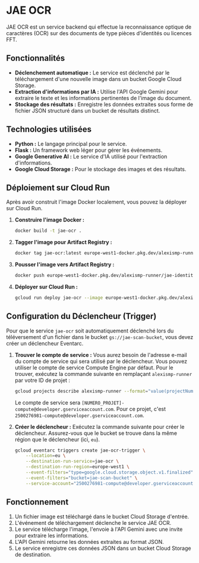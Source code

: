 # JAE OCR

JAE OCR est un service backend qui effectue la reconnaissance optique de caractères (OCR) sur des documents de type pièces d'identités ou licences FFT.

## Fonctionnalités

-   **Déclenchement automatique :** Le service est déclenché par le téléchargement d'une nouvelle image dans un bucket Google Cloud Storage.
-   **Extraction d'informations par IA :** Utilise l'API Google Gemini pour extraire le texte et les informations pertinentes de l'image du document.
-   **Stockage des résultats :** Enregistre les données extraites sous forme de fichier JSON structuré dans un bucket de résultats distinct.

## Technologies utilisées

-   **Python :** Le langage principal pour le service.
-   **Flask :** Un framework web léger pour gérer les événements.
-   **Google Generative AI :** Le service d'IA utilisé pour l'extraction d'informations.
-   **Google Cloud Storage :** Pour le stockage des images et des résultats.

## Déploiement sur Cloud Run

Après avoir construit l'image Docker localement, vous pouvez la déployer sur Cloud Run.

1.  **Construire l'image Docker :**
    ```bash
    docker build -t jae-ocr .
    ```

2.  **Tagger l'image pour Artifact Registry :**
    ```bash
    docker tag jae-ocr:latest europe-west1-docker.pkg.dev/alexismp-runner/jae-identites-repo/jae-ocr:latest
    ```

3.  **Pousser l'image vers Artifact Registry :**
    ```bash
    docker push europe-west1-docker.pkg.dev/alexismp-runner/jae-identites-repo/jae-ocr:latest
    ```

4.  **Déployer sur Cloud Run :**
    ```bash
    gcloud run deploy jae-ocr --image europe-west1-docker.pkg.dev/alexismp-runner/jae-identites-repo/jae-ocr:latest --region europe-west1
    ```

## Configuration du Déclencheur (Trigger)

Pour que le service `jae-ocr` soit automatiquement déclenché lors du téléversement d'un fichier dans le bucket `gs://jae-scan-bucket`, vous devez créer un déclencheur Eventarc.

1.  **Trouver le compte de service :**
    Vous aurez besoin de l'adresse e-mail du compte de service qui sera utilisé par le déclencheur. Vous pouvez utiliser le compte de service Compute Engine par défaut. Pour le trouver, exécutez la commande suivante en remplaçant `alexismp-runner` par votre ID de projet :
    ```bash
    gcloud projects describe alexismp-runner --format="value(projectNumber)"
    ```
    Le compte de service sera `[NUMERO_PROJET]-compute@developer.gserviceaccount.com`. Pour ce projet, c'est `2500276981-compute@developer.gserviceaccount.com`.

2.  **Créer le déclencheur :**
    Exécutez la commande suivante pour créer le déclencheur. Assurez-vous que le bucket se trouve dans la même région que le déclencheur (ici, `eu`).
    ```bash
    gcloud eventarc triggers create jae-ocr-trigger \
        --location=eu \
        --destination-run-service=jae-ocr \
        --destination-run-region=europe-west1 \
        --event-filters="type=google.cloud.storage.object.v1.finalized" \
        --event-filters="bucket=jae-scan-bucket" \
        --service-account="2500276981-compute@developer.gserviceaccount.com"
    ```

## Fonctionnement

1.  Un fichier image est téléchargé dans le bucket Cloud Storage d'entrée.
2.  L'événement de téléchargement déclenche le service JAE OCR.
3.  Le service télécharge l'image, l'envoie à l'API Gemini avec une invite pour extraire les informations.
4.  L'API Gemini retourne les données extraites au format JSON.
5.  Le service enregistre ces données JSON dans un bucket Cloud Storage de destination.